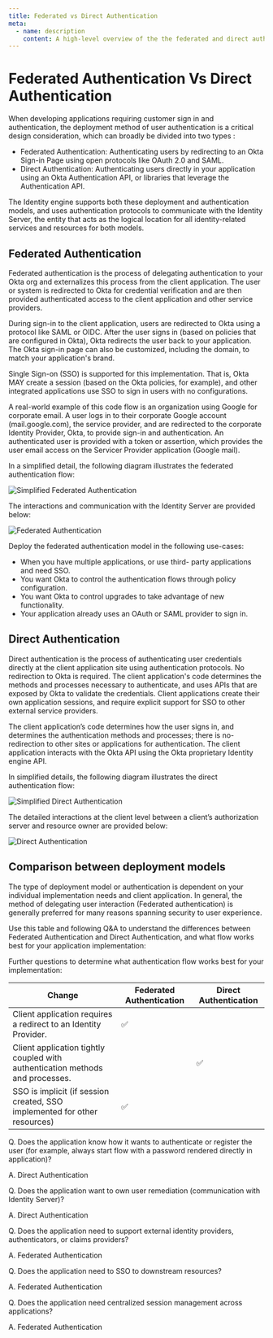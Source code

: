 ```yaml
---
title: Federated vs Direct Authentication
meta:
  - name: description
    content: A high-level overview of the the federated and direct authentication models for Okta Identity platform.
---
```


# Federated Authentication Vs Direct Authentication

When developing applications requiring customer sign in and authentication, the deployment method of user authentication is a critical design consideration, which can broadly be divided into two types :

- Federated Authentication: Authenticating users by redirecting to an Okta Sign-in Page using open protocols like OAuth 2.0 and SAML.
- Direct Authentication: Authenticating users directly in your application using an Okta Authentication API, or libraries that leverage the Authentication API.

The Identity engine supports both these deployment and authentication models, and uses authentication protocols to communicate with the Identity Server, the entity that acts as the logical location for all identity-related services and resources for both models.

## Federated Authentication

Federated authentication is the process of delegating authentication to your Okta org and externalizes this process from the client application. The user or system is redirected  to Okta for credential verification and are then provided authenticated access to the client application and other service providers.

During sign-in to the client application, users are redirected to Okta using a protocol like SAML or OIDC. After the user signs in (based on policies that are configured in Okta), Okta redirects the user back to your application. The Okta sign-in page can also be customized, including the domain, to match your application's brand.

Single Sign-on (SSO) is supported for this implementation. That is, Okta MAY create a session (based on the Okta policies, for example), and other integrated applications use SSO to sign in users with no configurations.

A real-world example of this code flow is an organization using Google for corporate email. A user logs in to their corporate Google account (mail.google.com), the service provider, and are redirected to the corporate Identity Provider, Okta, to provide sign-in and authentication. An authenticated user is provided with a token or assertion, which provides the user email access on the Servicer Provider application (Google mail).

In a simplified detail, the following diagram illustrates the federated authentication flow:

![Simplified Federated Authentication](/img/fed-auth-simplified.png "Simplified Federated Authentication flow diagram")

The interactions and communication with the Identity Server are provided below:

![Federated Authentication](/img/fed-auth-seq-flow.png "Federated Authentication sequence flow")

Deploy the federated authentication model in the following use-cases:

- When you have multiple applications, or use third- party applications and need SSO.
- You want Okta to control the authentication flows through policy configuration.
- You want Okta to control upgrades to take advantage of new functionality.
- Your application already uses an OAuth or SAML provider to sign in.

## Direct Authentication

Direct authentication is the process of authenticating user credentials directly at the client application site using authentication protocols. No redirection to Okta is required. The client application's code determines the methods and processes necessary to authenticate, and uses APIs that are exposed by Okta to validate the credentials. Client applications create their own application sessions, and require explicit support for SSO to other external service providers.

The client application’s code determines how the user signs in, and determines the authentication methods and processes; there is no-redirection to other sites or applications for authentication. The client application interacts with the Okta API using the Okta proprietary Identity engine API.

In simplified details, the following diagram illustrates the direct authentication flow:

![Simplified Direct Authentication](/img/direct-auth-simplified.png "Simplified Direct Authentication flow diagram")

The detailed interactions at the client level between a client’s authorization server and resource owner are provided below:

![Direct Authentication](/img/direct-auth-seq-flow.png "Direct Authentication sequence flow diagram")

## Comparison between deployment models

The type of deployment model or authentication is dependent on your individual implementation needs and client application. In general, the method of delegating user interaction (Federated authentication) is generally preferred for many reasons spanning security to user experience.

Use this table and following Q&A to understand the differences between Federated Authentication and Direct Authentication, and what flow works best for your application implementation:

Further questions to determine what authentication flow works best for your implementation:

| Change                                                    | Federated Authentication | Direct Authentication |
| --------------------------------------------------------- | ------------------------ | --------------------- |
| Client application requires a redirect to an Identity Provider.   |   &#9989;     | |
| Client application tightly coupled with authentication methods and processes.  |        | &#9989; |
| SSO is implicit (if session created, SSO implemented for other resources)   |   &#9989;     | |

Q. Does the application know how it wants to authenticate or register the user (for example, always start flow with a password rendered directly in application)?

A. Direct Authentication

Q. Does the application want to own user remediation (communication with Identity Server)?

A. Direct Authentication

Q. Does the application need to support external identity providers, authenticators,  or claims providers?

A. Federated Authentication

Q. Does the application need to SSO to downstream resources?

A. Federated Authentication

Q. Does the application need centralized session management across applications?

A. Federated Authentication
